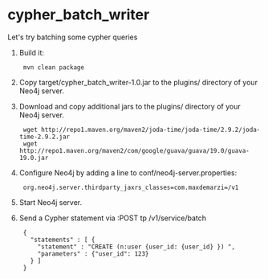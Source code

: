 # cypher_batch_writer
Let's try batching some cypher queries


1. Build it:

        mvn clean package

2. Copy target/cypher_batch_writer-1.0.jar to the plugins/ directory of your Neo4j server.

3. Download and copy additional jars to the plugins/ directory of your Neo4j server.

        wget http://repo1.maven.org/maven2/joda-time/joda-time/2.9.2/joda-time-2.9.2.jar
        wget http://repo1.maven.org/maven2/com/google/guava/guava/19.0/guava-19.0.jar

3. Configure Neo4j by adding a line to conf/neo4j-server.properties:

        org.neo4j.server.thirdparty_jaxrs_classes=com.maxdemarzi=/v1

4. Start Neo4j server.

5. Send a Cypher statement via :POST tp  /v1/service/batch

        {
          "statements" : [ {
            "statement" : "CREATE (n:user {user_id: {user_id} }) ",
            "parameters" : {"user_id": 123}
          } ]
        }
